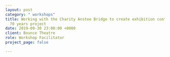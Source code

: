 ```yaml
---
layout: post
category: " workshops"
title: Working with the Charity Anstee Bridge to create exhibition content for NHS
  70 years project
date: 2019-09-30 23:00:00 +0000
client: Bounce Theatre
role: Workshop Facilitator
project_page: false

---
```

